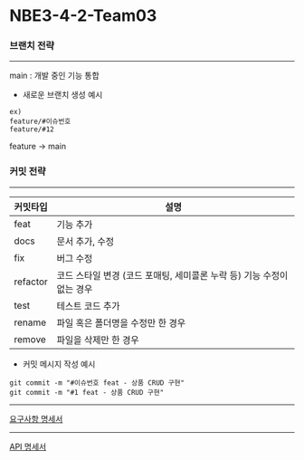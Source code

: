 # NBE3-4-2-Team03

### 브랜치 전략 ###

---
main : 개발 중인 기능 통합

* 새로운 브랜치 생성 예시
```
ex)
feature/#이슈번호
feature/#12
```
feature -> main

### 커밋 전략 ###

---

| 커밋타입     | 설명                                        |
|----------|-------------------------------------------|
| feat     | 기능 추가                                     |
| docs     | 문서 추가, 수정                                 |
| fix      | 버그 수정                                     |
| refactor | 코드 스타일 변경 (코드 포매팅, 세미콜론 누락 등) 기능 수정이 없는 경우 |
| test     | 테스트 코드 추가                                 |
| rename   | 파일 혹은 폴더명을 수정만 한 경우                       |
| remove   | 파일을 삭제만 한 경우                              |



* 커밋 메시지 작성 예시
```
git commit -m "#이슈번호 feat - 상품 CRUD 구현"
git commit -m "#1 feat - 상품 CRUD 구현"
```

***
[요구사항 명세서]()

***


[API 명세서](https://github.com/prgrms-be-devcourse/NBE3-4-2-Team03/wiki)
